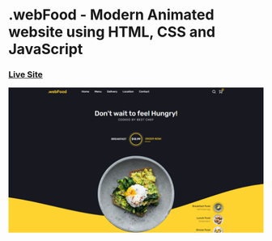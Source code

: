 # .webFood - Modern Animated website using HTML, CSS and JavaScript

### [Live Site](https://ris-codes.github.io/.webFood-Restaurant/)
![.webFood](./assets/Preview.png)